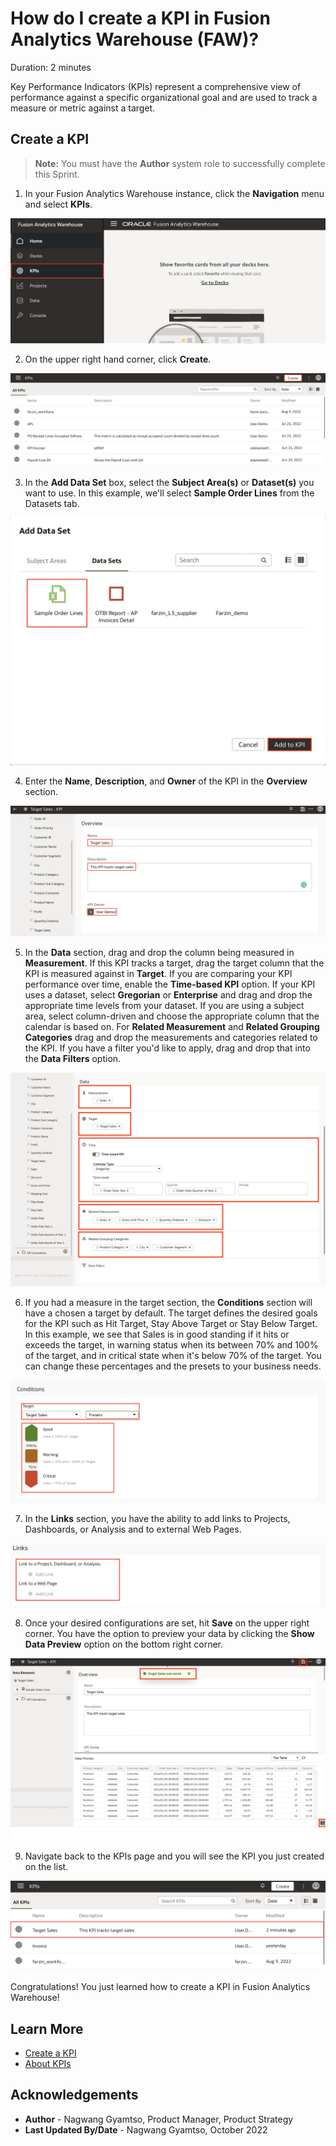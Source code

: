 # How do I create a KPI in Fusion Analytics Warehouse (FAW)?
Duration: 2 minutes

Key Performance Indicators (KPIs) represent a comprehensive view of performance against a specific organizational goal and are used to track a measure or metric against a target.

## Create a KPI

>**Note:** You must have the **Author** system role to successfully complete this Sprint.

1. In your Fusion Analytics Warehouse instance, click the **Navigation** menu and select **KPIs**.

  ![Console](images/kpis.png)

2. On the upper right hand corner, click **Create**.

  ![Create](images/create.png)

3. In the **Add Data Set** box, select the **Subject Area(s)** or **Dataset(s)** you want to use. In this example, we'll select **Sample Order Lines** from the Datasets tab.

  ![Select datasets](images/add-dataset.png)

4. Enter the **Name**, **Description**, and **Owner** of the KPI in the **Overview** section.

  ![Overview](images/overview.png)

5. In the **Data** section, drag and drop the column being measured in **Measurement**. If this KPI tracks a target, drag the target column that the KPI is measured against in **Target**. If you are comparing your KPI performance over time, enable the **Time-based KPI** option. If your KPI uses a dataset, select **Gregorian** or **Enterprise** and drag and drop the appropriate time levels from your dataset. If you are using a subject area, select column-driven and choose the appropriate column that the calendar is based on. For **Related Measurement** and **Related Grouping Categories** drag and drop the measurements and categories related to the KPI. If you have a filter you'd like to apply, drag and drop that into the **Data Filters** option.

  ![Data section](images/data-section.png)

6. If you had a measure in the target section, the **Conditions** section will have a chosen a target by default. The target defines the desired goals for the KPI such as Hit Target, Stay Above Target or Stay Below Target. In this example, we see that Sales is in good standing if it hits or exceeds the target, in warning status when its between 70% and 100% of the target, and in critical state when it's below 70% of the target. You can change these percentages and the presets to your business needs.

  ![Conditions section](images/conditions.png)

7. In the **Links** section, you have the ability to add links to Projects, Dashboards, or Analysis and to external Web Pages.

  ![Links section](images/links.png)

8. Once your desired configurations are set, hit **Save** on the upper right corner. You have the option to preview your data by clicking the **Show Data Preview** option on the bottom right corner.

  ![Save](images/save.png)

9. Navigate back to the KPIs page and you will see the KPI you just created on the list.

  ![New KPI](images/new-kpi.png)

Congratulations! You just learned how to create a KPI in Fusion Analytics Warehouse!

## Learn More

* [Create a KPI](https://docs.oracle.com/en/cloud/saas/analytics/22r2/fawug/create-kpi.html)
* [About KPIs](https://docs.oracle.com/en/cloud/saas/analytics/22r2/fawug/kpis.html)

## Acknowledgements
* **Author** - Nagwang Gyamtso, Product Manager, Product Strategy
* **Last Updated By/Date** - Nagwang Gyamtso,  October 2022
